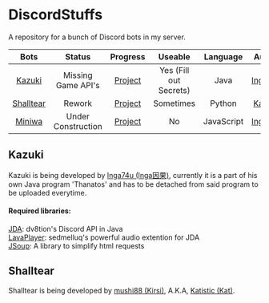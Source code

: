 # DiscordStuffs
A repository for a bunch of Discord bots in my server.

|Bots      |Status                |Progress                                                      |Useable               |Language|Author|
|:--------:|:--------------------:|:------------------------------------------------------------:|:--------------------:|:------:|:----:|
|[Kazuki](https://github.com/Inga74u/DiscordStuffs/tree/master/Bots/Kazuki)|Missing Game API's|[Project](https://github.com/Inga74u/DiscordStuffs/projects/2)|Yes (Fill out Secrets)|Java|[Inga74u](https://github.com/Inga74u)|
|[Shalltear](https://github.com/Inga74u/DiscordStuffs/tree/master/Bots/Shalltear)|Rework|[Project](https://github.com/Inga74u/DiscordStuffs/projects/1)|Sometimes|Python|[Katistic](https://github.com/Katistic)|
|[Miniwa](https://github.com/Inga74u/DiscordStuffs/tree/master/Bots/Miniwa)|Under Construction|[Project](https://github.com/Inga74u/DiscordStuffs/projects/4)|No|JavaScript|[Inga74u](https://github.com/inga74u)|



## Kazuki
Kazuki is being developed by [Inga74u (Inga因果)](https://github.com/inga74u), currently it is a part of his own Java program 'Thanatos' and has to be detached from said program to be uploaded everytime. 
  
  
  
#### Required libraries:  
[JDA](https://github.com/DV8FromTheWorld/JDA): dv8tion's Discord API in Java  
[LavaPlayer](https://github.com/sedmelluq/lavaplayer): sedmelluq's powerful audio extention for JDA  
[JSoup](https://jsoup.org/): A library to simplify html requests  
  
  
  
  
## Shalltear
Shalltear is being developed by [mushi88 (Kirsi)](https://github.com/mushi88), A.K.A, [Katistic (Kat)](https://github.com/Katistic).
